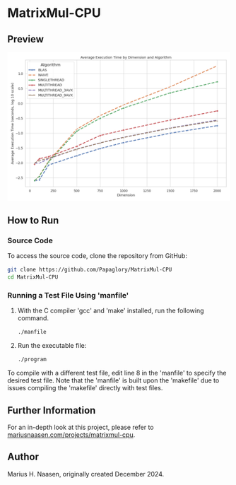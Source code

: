 # MatrixMul-CPU

## Preview
<img src="benchmark/plots/execution_time_plot.png" alt="Alt Text"/>

## How to Run

### Source Code

To access the source code, clone the repository from GitHub:

```bash
git clone https://github.com/Papaglory/MatrixMul-CPU
cd MatrixMul-CPU
```
### Running a Test File Using 'manfile'

1. With the C compiler 'gcc' and 'make' installed, run the following command.

    ```bash
    ./manfile
    ```

2. Run the executable file:

    ```bash
    ./program
    ```

To compile with a different test file, edit line 8 in the 'manfile' to specify the desired test file. Note that the 'manfile' is built upon the 'makefile' due to issues compiling the 'makefile' directly with test files.

## Further Information

For an in-depth look at this project, please refer to [mariusnaasen.com/projects/matrixmul-cpu](https://mariusnaasen.com/projects/matrixmul-cpu).

## Author
Marius H. Naasen, originally created December 2024.
